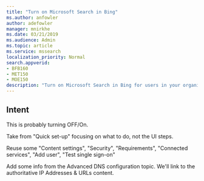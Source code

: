 ```yaml
---
title: "Turn on Microsoft Search in Bing"
ms.author: anfowler
author: adefowler
manager: mnirkhe
ms.date: 03/21/2019
ms.audience: Admin
ms.topic: article
ms.service: mssearch
localization_priority: Normal
search.appverid:
- BFB160
- MET150
- MOE150
description: "Turn on Microsoft Search in Bing for users in your organization."
---
```

## Intent
This is probably turning OFF/On.

Take from "Quick set-up" focusing on what to do, not the UI steps. 

Reuse some "Content settings", "Security", "Requirements",  "Connected services", "Add user", "Test single sign-on"

Add some info from the Advanced DNS configuration topic. We'll link to the authoritative IP Addresses & URLs content. 